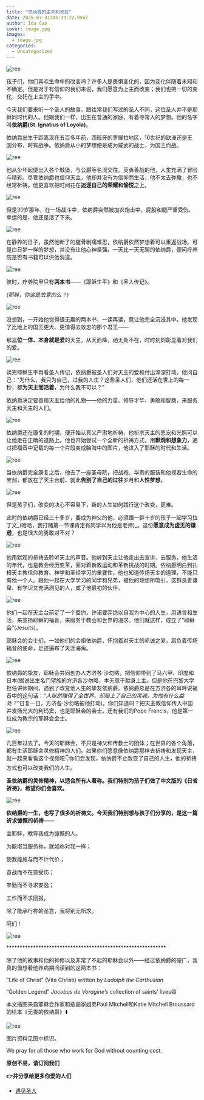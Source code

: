 ```yaml
---
title: "依纳爵的生命和改变"
date: 2025-07-31T05:39:22.956Z
author: Ida Gao
cover: image.jpg
images:
  - image.jpg
categories:
  - Uncategorized
---
```


  

<!--more-->

![ree](https://static.wixstatic.com/media/ec8b63_8059ae67c7a64857a91721f418851923~mv2.jpg)

孩子们，你们喜欢生命中的改变吗？许多人是畏惧变化的，因为变化伴随着未知和不确定。但是对于有信仰的我们来说，我们愿意为上主而改变；我们也把一切的变化，交托在上主的手中。  

今天我们要来听一个圣人的故事。跟往常我们写过的圣人不同，这位圣人并不是耶稣同时代的人。他跟我们一样，出生在普通的家庭，有着寻常人的梦想。他的名字叫**依纳爵(St. Ignatius of Loyola)**。

  

依纳爵出生于距离现在五百多年前，西班牙的罗耀拉地区，16世纪的欧洲还是王国分布，时有战争。依纳爵从小的梦想便是成为威武的战士，为国王而战。

![ree](https://static.wixstatic.com/media/ec8b63_6b147af7e0bd402c8950a7361c71f76f~mv2.jpg)

他从少年起便出入各个城堡，与公爵等名流交往。英勇善战的他，人生充满了冒险与精彩。尽管依纳爵也信仰天主，他却并没有为信仰而生活，他不太去弥撒，也不经常祈祷。他更喜欢把时间花在**追逐自己的荣耀和愉悦**之上。

![ree](https://static.wixstatic.com/media/ec8b63_f54004fdaa5543fca628a5a629d837d9~mv2.jpg)

但是30岁那年，在一场战斗中，依纳爵突然被加农炮击中，屁股和腿严重受伤。幸运的是，他还是活了下来。

![ree](https://static.wixstatic.com/media/ec8b63_367e9406552543ef90a5c16a08e4566a~mv2.jpg)

在静养的日子，虽然他断了的腿骨剧痛难忍，依纳爵依然梦想着可以重返战场。可是白日梦一样的梦想，并没有让他心神坚强。一天比一天无聊的依纳爵，便问疗养院是否有书籍可以供他消遣。

![ree](https://static.wixstatic.com/media/ec8b63_fcbe51fdb80f460491956703283aecb3~mv2.jpg)

彼时，疗养院里只有**两本书**——《耶稣生平》和《圣人传记》。

_(耶稣，你这是故意的么？)_

![ree](https://static.wixstatic.com/media/ec8b63_8db44aa39b2847b985cb836dde3b2f73~mv2.jpg)

没想到，一开始他觉得很无趣的两本书，一读再读，竟让他完全沉浸其中。他发现了比地上的国王更大、更值得去效忠的那个君王——

那**三位一体、本身就是爱**的天主，从天而降，祂无处不在，时时刻刻彰显着对我们的爱。

![ree](https://static.wixstatic.com/media/ec8b63_29b9c346d44d42d5ae4c89eb69b9a391~mv2.jpg)

读完耶稣生平再看圣人传记，依纳爵被圣人们对天主的爱和付出深深打动。他问自己：“为什么，我只为自己，过我的人生？这些圣人们，他们还活在世上的每一秒，都**为天主而活着**，为什么我不可以？”

依纳爵决定要善用天主给他的礼物——他的力量、领导才华、勇敢和智商，来服务天主和天主的人们。

![ree](https://static.wixstatic.com/media/ec8b63_00510aae55bc4bc0a7a2b250a7ddb22a~mv2.jpg)

依纳爵还在康复的时期，便开始认真又严肃地祈祷，他祈求天主的恩宠和光照可以让他走在正确的道路上。他也开始尝试一个全新的祈祷方式，用**默观和想象力**，通过把福音中记载的每一个片段变成脑海中的图片，他进入了耶稣的时代和生活。

![ree](https://static.wixstatic.com/media/ec8b63_2f66e2a51f48401686784f298ea63c3d~mv2.jpg)

当依纳爵完全康复之后，他去了一座圣母院，把战袍、华贵的服装和他视若生命的宝剑，都放在了天主台前，就此**告别了自己的过往**岁月和**人性梦想**。

![ree](https://static.wixstatic.com/media/ec8b63_46832fdb47e541769498e26e560f2d28~mv2.png)

但是孩子们，改变的决心不容易下，新的人生如何践行这个改变，更难。  

此时的依纳爵已经三十多岁，要成为神父的他，必须跟一群十岁的孩子一起学习拉丁文_(哈哈，我打赌第一节课肯定有同学以为他是老师)_。这份**愿意成为虚无的谦逊**，也是很大的勇敢对不对？

![ree](https://static.wixstatic.com/media/ec8b63_aafd900bd9d8403b9f5893b4a1219696~mv2.jpg)

他用默观的祈祷去聆听天主的声音。他听到天主让他走出去宣讲、去服务。他生活的年代，也是教会经历变革，面对着新教运动和革新挑战的时期。依纳爵明白到扎根天主教信仰教育、神学和圣经学习的重要性，他也知道传扬天主的道理，不能只有他一个人。跟他一起在大学学习的同学和兄弟，被他的理想所吸引。这群良善谦卑、有学识又充满洞见的人，成了他最初的伙伴。

![ree](https://static.wixstatic.com/media/ec8b63_5ca090c4a11f45b291fb3eefcda8ede6~mv2.jpg)

他们一起在天主台前定了一个盟约，许诺要弃绝以自我为中心的人生，用语言和生活，来宣扬耶稣的福音，来服务于教会和世界的渴求。他们就这样，成立了“耶稣会”(Jesuits)。

  

耶稣会的会士们，一如他们的会祖依纳爵，怀抱着对天主的赤诚之爱，肩负着传扬福音的使命，足迹遍布了天涯海角。

![ree](https://static.wixstatic.com/media/ec8b63_bb591a4cd83a43b088d129ee7575c6ea~mv2.jpg)

依纳爵的挚友，耶稣会共同创办人方济各·沙勿略，把信仰带到了马六甲、印度和日本(据说出生名门望族的方济各沙勿略，本无意于献身上主。但是他在巴黎大学担任讲师期间，遇到了改变他人生的挚友依纳爵。依纳爵总是在方济各的耳畔说福音中的这句话：“_人纵然赚得了全世界，却赔上了自己的灵魂，为他有什么益处？_”日复一日，方济各·沙勿略被他打动)。你们知道吗？把天主教信仰传入中国并发扬光大的利玛窦，也是耶稣会的会士。还有我们的Pope Francis，他是第一位成为教宗的耶稣会会士。

![ree](https://static.wixstatic.com/media/ec8b63_9a50718864f149aa9e4afa045464e047~mv2.jpg)

几百年过去了。今天的耶稣会，不只是神父和传教士的团体；在世界的各个角落，都有生活耶稣会灵修精神的人们。如果你们愿意像依纳爵那样去祈祷和发现天主，就一起来看看这个视频吧👇你们会发现，依纳爵不止改变了自己的人生，他的祈祷方式也可以改变我们的人生。

  

**圣依纳爵的灵修精神，以适合所有人著称。我们特别为孩子们做了中文版的《日省祈祷》，希望你们会喜欢。**

![ree](https://static.wixstatic.com/media/ec8b63_4ddbf75b3b294bf8a504b027579b8cac~mv2.jpg)

**依纳爵的一生，也写了很多的祈祷文。今天我们特别想与孩子们分享的，是这一篇祈求慷慨的祈祷——**  

主耶稣，教导我成为慷慨的人。

为能堪当服务祢，就如祢对我一样；

使我能施与而不计代价；

奋战而不在意受伤；

辛勤而不寻求安逸；

工作而不求回报。

除了能承行祢的圣意，我将别无所求。

阿们！

![ree](https://static.wixstatic.com/media/ec8b63_2d4df76f9fb74be581902f8bbdc5a013~mv2.jpg)

\*\*\*\*\*\*\*\*\*\*\*\*\*\*\*\*\*\*\*\*\*\*\*\*\*\*\*\*\*\*\*\*\*\*\*\*\*\*\*\*\*\*\*\*\*\*\*\*\*\*\*\*\*\*\*\*\*\*\*\*  

除了他的故事和他的神修以及非常了不起的耶稣会以外——经过依纳爵的硬广，我真的很想看他养病期间读到的这两本书：

"Life of Christ" (Vita Christi) written by _Ludolph the Carthusian_

“Golden Legend” _Jacobus de Voragine’s_ collection of saints’ lives😄  

本文插图来自耶稣会作家和插画家姐弟Paul Mitchell和Katie Mitchell Broussard的绘本《无畏的依纳爵》⬇️

![ree](https://static.wixstatic.com/media/ec8b63_1c2b1bbc66a443499f2ff2c975183397~mv2.jpg)

  

  

图片资料见图中标识。

We pray for all those who work for God without counting cost.

**原创不易，请订阅我们**

**👉并分享给更多你爱的人们**

*   [遇见圣人](https://www.urloveinme.com/首頁/categories/遇见圣人)
